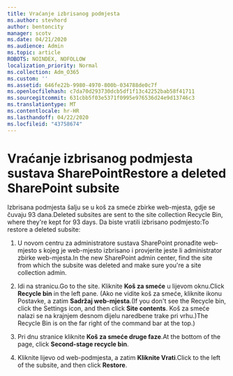 ```yaml
---
title: Vraćanje izbrisanog podmjesta
ms.author: stevhord
author: bentoncity
manager: scotv
ms.date: 04/21/2020
ms.audience: Admin
ms.topic: article
ROBOTS: NOINDEX, NOFOLLOW
localization_priority: Normal
ms.collection: Adm_O365
ms.custom: ''
ms.assetid: 646fe22b-9980-4970-800b-034788de0c7f
ms.openlocfilehash: c7da70d293730dcb5df1f13c42252bab58f41711
ms.sourcegitcommit: 631cbb5f03e5371f0995e976536d24e9d13746c3
ms.translationtype: MT
ms.contentlocale: hr-HR
ms.lasthandoff: 04/22/2020
ms.locfileid: "43758674"
---
```

# <a name="restore-a-deleted-sharepoint-subsite"></a><span data-ttu-id="cefec-102">Vraćanje izbrisanog podmjesta sustava SharePoint</span><span class="sxs-lookup"><span data-stu-id="cefec-102">Restore a deleted SharePoint subsite</span></span>

<span data-ttu-id="cefec-103">Izbrisana podmjesta šalju se u koš za smeće zbirke web-mjesta, gdje se čuvaju 93 dana.</span><span class="sxs-lookup"><span data-stu-id="cefec-103">Deleted subsites are sent to the site collection Recycle Bin, where they're kept for 93 days.</span></span> <span data-ttu-id="cefec-104">Da biste vratili izbrisano podmjesto:</span><span class="sxs-lookup"><span data-stu-id="cefec-104">To restore a deleted subsite:</span></span>
  
1. <span data-ttu-id="cefec-105">U novom centru za administratore sustava SharePoint pronađite web-mjesto s kojeg je web-mjesto izbrisano i provjerite jeste li administrator zbirke web-mjesta.</span><span class="sxs-lookup"><span data-stu-id="cefec-105">In the new SharePoint admin center, find the site from which the subsite was deleted and make sure you're a site collection admin.</span></span> 
    
2. <span data-ttu-id="cefec-106">Idi na stranicu.</span><span class="sxs-lookup"><span data-stu-id="cefec-106">Go to the site.</span></span> <span data-ttu-id="cefec-107">Kliknite **Koš za smeće** u lijevom oknu.</span><span class="sxs-lookup"><span data-stu-id="cefec-107">Click **Recycle bin** in the left pane.</span></span> <span data-ttu-id="cefec-108">(Ako ne vidite koš za smeće, kliknite ikonu Postavke, a zatim **Sadržaj web-mjesta**.</span><span class="sxs-lookup"><span data-stu-id="cefec-108">(If you don't see the Recycle bin, click the Settings icon, and then click **Site contents**.</span></span> <span data-ttu-id="cefec-109">Koš za smeće nalazi se na krajnjem desnom dijelu naredbene trake pri vrhu.)</span><span class="sxs-lookup"><span data-stu-id="cefec-109">The Recycle Bin is on the far right of the command bar at the top.)</span></span>
    
3. <span data-ttu-id="cefec-110">Pri dnu stranice kliknite **Koš za smeće druge faze**.</span><span class="sxs-lookup"><span data-stu-id="cefec-110">At the bottom of the page, click **Second-stage recycle bin**.</span></span>
    
4. <span data-ttu-id="cefec-111">Kliknite lijevo od web-podmjesta, a zatim **Kliknite Vrati**.</span><span class="sxs-lookup"><span data-stu-id="cefec-111">Click to the left of the subsite, and then click **Restore**.</span></span>
    

